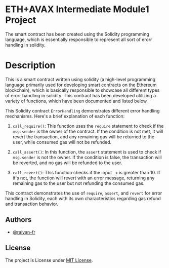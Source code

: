 # **ETH+AVAX Intermediate Module1 Project**
The smart contract has been created using the Solidity programming language, which is essentially responsible to represent all sort of erorr handling in solidity.

# Description

This is a smart contract written using solidity (a high-level programming language primarily used for developing smart contracts on the Ethereum blockchain), which is basically responsible to showcase all different types of erorr handling in solidity. This contract has been developed utilizing a variety of functions, which have been documented and listed below.

This Solidity contract `ErrorHandling` demonstrates different error handling mechanisms. Here's a brief explanation of each function:

1. `call_require()`: This function uses the `require` statement to check if the `msg.sender` is the owner of the contract. If the condition is not met, it will revert the transaction, and any remaining gas will be returned to the user, while consumed gas will not be refunded.

2. `call_assert()`: In this function, the `assert` statement is used to check if `msg.sender` is not the owner. If the condition is false, the transaction will be reverted, and no gas will be refunded to the user.

3. `call_revert()`: This function checks if the input `_x` is greater than 10. If it's not, the function will revert with an error message, returning any remaining gas to the user but not refunding the consumed gas.

This contract demonstrates the use of `require`, `assert`, and `revert` for error handling in Solidity, each with its own characteristics regarding gas refund and transaction behavior.

## Authors

- [@raiyan-fr](https://www.github.com/raiyan-fr)

## License

The project is License under [MIT License](https://choosealicense.com/licenses/mit/).
